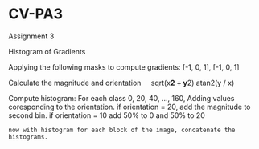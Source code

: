 # CV-PA3
Assignment 3

Histogram of Gradients

   Applying the following masks to compute gradients:
    [-1, 0, 1], [-1,
                  0,
                  1]
                  
   Calculate the magnitude and orientation
     sqrt(x**2 + y**2)
     atan2(y / x)
     
     
   Compute histogram:
    For each class 0, 20, 40, ..., 160,
     Adding values coresponding to the orientation.
     if orientation = 20, add the magnitude to second bin.
     if orientation = 10 add 50% to 0 and 50% to 20
     
    now with histogram for each block of the image, concatenate the histograms.
    
    
